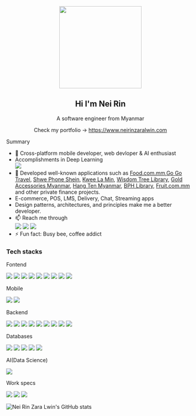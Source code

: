 <div align="center"><img width="auto" height="220px" src="https://ouch-cdn2.icons8.com/BspfrbRwYEUcdvjtFw6e-7RCiGlMGP_24gkRM5IGJFQ/rs:fit:952:912/czM6Ly9pY29uczgu/b3VjaC1wcm9kLmFz/c2V0cy9wbmcvMTI3/LzQxODFmMTUwLTBh/YjQtNDEwMi04YTA2/LWQwYmViNjVkYmFh/OC5wbmc.png" /></div>

<h2 align="center">Hi I'm Nei Rin</h2>
<p align="center">A software engineer from Myanmar</p>
<p align="center">Check my portfolio -> <a href="">https://www.neirinzaralwin.com</a></p>


Summary

- 🔭 Cross-platform mobile developer, web devloper & AI enthusiast
- Accomplishments in Deep Learning</br> <a href=""><img src="https://img.shields.io/badge/Coursera-0056D2?style=for-the-badge&logo=Coursera&logoColor=white"></a>
- 🌱 Developed well-known applications such as [Food.com.mm](https://apps.apple.com/us/app/food-com-mm/id6446515746),[Go Go Travel](https://apps.apple.com/us/app/go-go-travel/id6473775786), [Shwe Phone Shein](https://apps.apple.com/us/app/shwe-phone-shein/id6463791308), [Kwee La Min](https://apps.apple.com/us/app/kwee-lamin/id6451135120), [Wisdom Tree Library](https://apps.apple.com/us/app/wisdom-tree-library/id6464262162), [Gold Accessories Myanmar](https://apps.apple.com/us/app/gold-accessories-myanmar/id6464115053), [Hang Ten Myanmar](https://apps.apple.com/us/app/hang-ten-myanmar/id6445860267), [BPH Library](https://apps.apple.com/us/app/bph-library/id6472628446), [Fruit.com.mm](https://apps.apple.com/us/app/fruit-com-mm/id6464595837) and other private finance projects.
- E-commerce, POS, LMS, Delivery, Chat, Streaming apps
- Design patterns, architectures, and principles make me a better developer.
- 📫 Reach me through <br>
<a href='https://www.facebook.com/lwinneirinzara'><img src = 'https://img.shields.io/badge/Nei Rin Zara Lwin-white?style=for-the-badge&logo=facebook&logoColor=1877F2'></a>
<a href='https://www.instagram.com/neirin2001/'><img src = 'https://img.shields.io/badge/@nei_rin_zara_lwin-white?style=for-the-badge&logo=instagram&logoColor=E4405F'></a>
<a href='https://www.linkedin.com/in/nei-rin-zara-lwin/'> <img src='https://img.shields.io/badge/LinkedIn-0077B5?style=for-the-badge&logo=linkedin&logoColor=whit'> </a>
- ⚡ Fun fact: Busy bee, coffee addict


<h3>Tech stacks</h3>

<p>Fontend</p>
<a href=""><img src="https://img.shields.io/badge/Flutter-02569B?style=for-the-badge&logo=flutter&logoColor=white"></a>
<a href=""><img src="https://img.shields.io/badge/HTML5-E34F26?style=for-the-badge&logo=html5&logoColor=white"></a>
<a href=""><img src="https://img.shields.io/badge/CSS3-1572B6?style=for-the-badge&logo=css3&logoColor=white"></a>
<a href=""><img src="https://img.shields.io/badge/JavaScript-F7DF1E?style=for-the-badge&logo=javascript&logoColor=black"></a>
<a href=""><img src="https://img.shields.io/badge/Next-black?style=for-the-badge&logo=next.js&logoColor=white"></a>
<a href=""><img src="https://img.shields.io/badge/React-20232A?style=for-the-badge&logo=react&logoColor=61DAFB"></a>
<a href=""><img src="https://img.shields.io/badge/Tailwind_CSS-38B2AC?style=for-the-badge&logo=tailwind-css&logoColor=white"></a>
<a href=""><img src="https://img.shields.io/badge/Bootstrap-563D7C?style=for-the-badge&logo=bootstrap&logoColor=white"></a>
<a href=""><img src="https://img.shields.io/badge/jQuery-0769AD?style=for-the-badge&logo=jquery&logoColor=white"></a>

<p>Mobile</p>
<a href=""><img src="https://img.shields.io/badge/Flutter-02569B?style=for-the-badge&logo=flutter&logoColor=white"></a>
<a href=""><img src="https://img.shields.io/badge/Dart-0175C2?style=for-the-badge&logo=dart&logoColor=white"></a>

<p>Backend</p>
<a href=""><img src="https://img.shields.io/badge/java-%23ED8B00.svg?style=for-the-badge&logo=openjdk&logoColor=white"></a>
<a href=""><img src="https://img.shields.io/badge/spring-%236DB33F.svg?style=for-the-badge&logo=spring&logoColor=white"></a>
<a href=""><img src="https://img.shields.io/badge/Django-092E20?style=for-the-badge&logo=django&logoColor=white"></a>
<a href=""><img src="https://img.shields.io/badge/Flask-000000?style=for-the-badge&logo=flask&logoColor=white"></a>
<a href=""><img src="https://img.shields.io/badge/Python-14354C?style=for-the-badge&logo=python&logoColor=white"></a>
<a href=""><img src="https://img.shields.io/badge/Node.js-43853D?style=for-the-badge&logo=node.js&logoColor=white"></a>
<a href=""><img src="https://img.shields.io/badge/Express.js-404D59?style=for-the-badge"></a>
<a href=""><img src="https://img.shields.io/badge/fastify-%23000000.svg?style=for-the-badge&logo=fastify&logoColor=white"></a>
<a href=""><img src="https://img.shields.io/badge/JavaScript-F7DF1E?style=for-the-badge&logo=javascript&logoColor=black"></a>


<p>Databases</p>
<a href=""><img src="https://img.shields.io/badge/Oracle-F80000?style=for-the-badge&logo=oracle&logoColor=white"></a>
<a href=""><img src="https://img.shields.io/badge/MongoDB-4EA94B?style=for-the-badge&logo=mongodb&logoColor=white"></a>
<a href=""><img src="https://img.shields.io/badge/MySQL-005C84?style=for-the-badge&logo=mysql&logoColor=white"></a>
<a href=""><img src="https://img.shields.io/badge/PostgreSQL-316192?style=for-the-badge&logo=postgresql&logoColor=white"></a>
<a href=""><img src="https://img.shields.io/badge/SQLite-07405E?style=for-the-badge&logo=sqlite&logoColor=white"></a>

<p>AI(Data Science)</p>
<a href=""><img src="https://img.shields.io/badge/TensorFlow-FF6F00?style=for-the-badge&logo=tensorflow&logoColor=white"></a>

<p>Work specs</p>
<a href=""><img src="https://img.shields.io/badge/Apple-MacBook_Air_M1-999999?style=for-the-badge&logo=apple&logoColor=white"></a>
<a href=""><img src="https://img.shields.io/badge/Windows-ROG_STRIX_G-0078D6?style=for-the-badge&logo=windows&logoColor=white"></a>
<a href=""><img src="https://img.shields.io/badge/NVIDIA-GTX1660ti-76B900?style=for-the-badge&logo=nvidia&logoColor=white"></a>

![Nei Rin Zara Lwin's GitHub stats](https://github-readme-stats.vercel.app/api?username=neirinzaralwin&show_icons=true&theme=radical&text_color=black&bg_color=white&title_color=5200bd&icon_color=blue)
